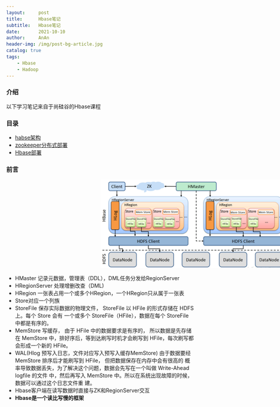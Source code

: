 ```yaml
---
layout:     post
title:      Hbase笔记
subtitle:   Hbase笔记
date:       2021-10-10
author:     AnAn
header-img: /img/post-bg-article.jpg
catalog: true
tags:
    - Hbase
    - Hadoop
---
```


### 介绍
以下学习笔记来自于尚硅谷的Hbase课程

### 目录
- [habse架构](#habse架构)
- [zookeeper分布式部署](#zookeeper分布式部署)
- [Hbase部署](#Hbase部署)


<a name="habse架构"></a>
### 前言
<a style="position:relative;left: 50%;">![hbase架构](/img/post/hbase-note/2021-10-12_15-13.png)</a>
- HMaster 记录元数据，管理表（DDL），DML任务分发给RegionServer
- HRegionServer 处理增删改查（DML)
- HRegion 一张表占用一个或多个HRegion，一个HRegion只从属于一张表
- Store对应一个列族
- StoreFile
    保存实际数据的物理文件， StoreFile 以 HFile 的形式存储在 HDFS 上。每个 Store 会有
    一个或多个 StoreFile（HFile），数据在每个 StoreFile 中都是有序的。
- MemStore
    写缓存， 由于 HFile 中的数据要求是有序的， 所以数据是先存储在 MemStore 中，排好序后，等到达刷写时机才会刷写到 HFile，每次刷写都会形成一个新的 HFile。
- WAL(Hlog 预写入日志，文件对应写入预写入缓存MemStore)
    由于数据要经 MemStore 排序后才能刷写到 HFile， 但把数据保存在内存中会有很高的
    概率导致数据丢失，为了解决这个问题，数据会先写在一个叫做 Write-Ahead logfile 的文件
    中，然后再写入 MemStore 中。所以在系统出现故障的时候，数据可以通过这个日志文件重
    建。
- Hbase客户端在读写数据时直接与ZK和RegionServer交互
- **Hbase是一个读比写慢的框架**






